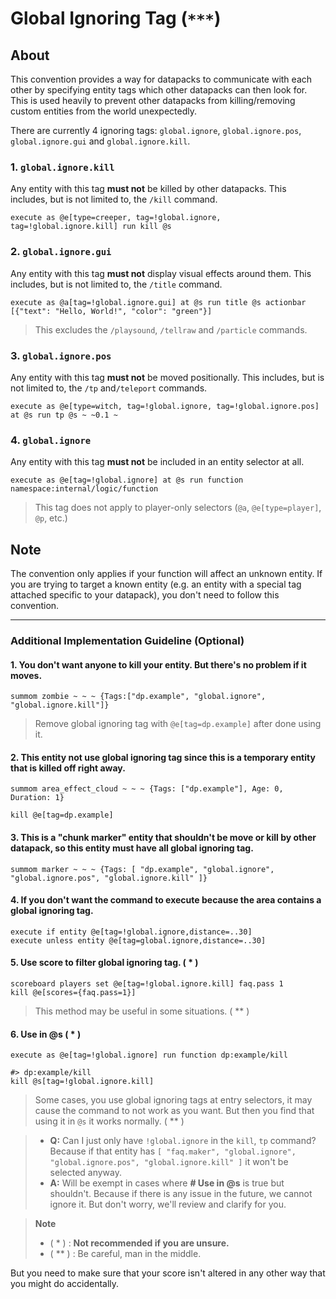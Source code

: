 # Global Ignoring Tag (`***`)

## About

This convention provides a way for datapacks to communicate with each other by specifying entity tags which other datapacks can then look for. This is used heavily to prevent other datapacks from killing/removing custom entities from the world unexpectedly.

There are currently 4 ignoring tags: `global.ignore`, `global.ignore.pos`, `global.ignore.gui` and `global.ignore.kill`.

### 1. `global.ignore.kill`

Any entity with this tag **must not** be killed by other datapacks. This includes, but is not limited to, the `/kill` command.

```mcfunction
execute as @e[type=creeper, tag=!global.ignore, tag=!global.ignore.kill] run kill @s
```

### 2. `global.ignore.gui`

Any entity with this tag **must not** display visual effects around them. This includes, but is not limited to, the `/title` command.

```mcfunction
execute as @a[tag=!global.ignore.gui] at @s run title @s actionbar [{"text": "Hello, World!", "color": "green"}]
```

> This excludes the `/playsound`, `/tellraw` and `/particle` commands.

### 3. `global.ignore.pos`

Any entity with this tag **must not** be moved positionally. This includes, but is not limited to, the `/tp` and`/teleport` commands.

```mcfunction
execute as @e[type=witch, tag=!global.ignore, tag=!global.ignore.pos] at @s run tp @s ~ ~0.1 ~
```

### 4. `global.ignore`

Any entity with this tag **must not** be included in an entity selector at all.

```mcfunction
execute as @e[tag=!global.ignore] at @s run function namespace:internal/logic/function
```

> This tag does not apply to player-only selectors (`@a`, `@e[type=player]`, `@p`, etc.)  

## Note

The convention only applies if your function will affect an unknown entity. If you are trying to target a known entity (e.g. an entity with a special tag attached specific to your datapack), you don't need to follow this convention.

--------------------

### **Additional Implementation Guideline (Optional)**

#### 1. You don't want anyone to kill your entity. But there's no problem if it moves.

```mcfunction
summom zombie ~ ~ ~ {Tags:["dp.example", "global.ignore", "global.ignore.kill"]}
```

> Remove global ignoring tag with `@e[tag=dp.example]` after done using it.

#### 2. This entity not use global ignoring tag since this is a temporary entity that is killed off right away.
```mcfunction
summom area_effect_cloud ~ ~ ~ {Tags: ["dp.example"], Age: 0, Duration: 1}

kill @e[tag=dp.example]
```

#### 3. This is a "chunk marker" entity that shouldn't be move or kill by other datapack, so this entity must have all global ignoring tag.
```mcfunction
summom marker ~ ~ ~ {Tags: [ "dp.example", "global.ignore", "global.ignore.pos", "global.ignore.kill" ]}
```

#### 4. If you don't want the command to execute because the area contains a global ignoring tag. 
```mcfunction
execute if entity @e[tag=!global.ignore,distance=..30]
execute unless entity @e[tag=global.ignore,distance=..30]
```

#### 5. Use score to filter global ignoring tag. ( * )
```mcfunction
scoreboard players set @e[tag=!global.ignore.kill] faq.pass 1
kill @e[scores={faq.pass=1}]
```

> This method may be useful in some situations. ( ** )

#### 6. Use in @s ( * )

```mcfunction
execute as @e[tag=!global.ignore] run function dp:example/kill

#> dp:example/kill 
kill @s[tag=!global.ignore.kill]
```

> Some cases, you use global ignoring tags at entry selectors, it may cause the command to not work as you want. But then you find that using it in `@s` it works normally. ( ** )


> - **Q:** Can I just only have `!global.ignore` in the `kill`, `tp` command? Because if that entity has `[ "faq.maker", "global.ignore", "global.ignore.pos", "global.ignore.kill" ]` it won't be selected anyway. 
> - **A:** Will be exempt in cases where **# Use in @s** is true but shouldn't. Because if there is any issue in the future, we cannot ignore it. But don't worry, we'll review and clarify for you.

> **Note**
> - ( * ) : **Not recommended if you are unsure.**
> - ( ** ) : Be careful, man in the middle. 

But you need to make sure that your score isn't altered in any other way that you might do accidentally.
